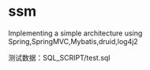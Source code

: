 # ssm
Implementing a simple architecture using Spring,SpringMVC,Mybatis,druid,log4j2

测试数据：SQL_SCRIPT/test.sql

